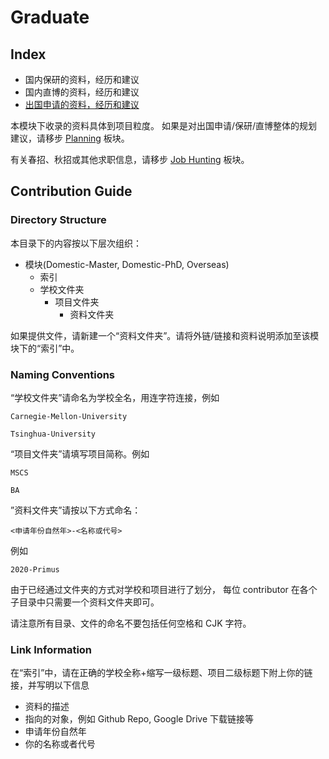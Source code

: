 # Graduate

## Index

- 国内保研的资料，经历和建议
- 国内直博的资料，经历和建议
- [出国申请的资料，经历和建议](Overseas/index.md)

本模块下收录的资料具体到项目粒度。
如果是对出国申请/保研/直博整体的规划建议，请移步 [Planning](../Planning/) 板块。

有关春招、秋招或其他求职信息，请移步 [Job Hunting](../Job-Hunting/) 板块。

## Contribution Guide

### Directory Structure

本目录下的内容按以下层次组织：

- 模块(Domestic-Master, Domestic-PhD, Overseas)
    - 索引
    - 学校文件夹
        - 项目文件夹
            - 资料文件夹

如果提供文件，请新建一个“资料文件夹”。请将外链/链接和资料说明添加至该模块下的“索引”中。

### Naming Conventions

“学校文件夹”请命名为学校全名，用连字符连接，例如

```
Carnegie-Mellon-University

Tsinghua-University
```

“项目文件夹”请填写项目简称。例如

```
MSCS

BA
```

”资料文件夹”请按以下方式命名：

```
<申请年份自然年>-<名称或代号>
```

例如

```
2020-Primus
```

由于已经通过文件夹的方式对学校和项目进行了划分，
每位 contributor 在各个子目录中只需要一个资料文件夹即可。

请注意所有目录、文件的命名不要包括任何空格和 CJK 字符。

### Link Information

在“索引”中，请在正确的学校全称+缩写一级标题、项目二级标题下附上你的链接，并写明以下信息

- 资料的描述
- 指向的对象，例如 Github Repo, Google Drive 下载链接等
- 申请年份自然年
- 你的名称或者代号
